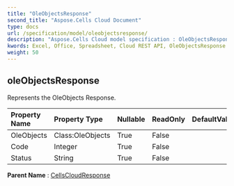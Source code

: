```yaml
---
title: "OleObjectsResponse"
second_title: "Aspose.Cells Cloud Document"
type: docs
url: /specification/model/oleobjectsresponse/
description: "Aspose.Cells Cloud model specification : OleObjectsResponse. Effortlessly handle Excel and other spreadsheet documents with features like opening, generating, editing, splitting, merging, comparing, and converting."
kwords: Excel, Office, Spreadsheet, Cloud REST API, OleObjectsResponse
weight: 50
---
```


## **oleObjectsResponse**

Represents the OleObjects Response. 

| Property Name | Property Type | Nullable |  ReadOnly | DefaultValue | Description | 
| :- | :- | :- |:- |  :- | :- |
| OleObjects | Class:OleObjects | True |  False |  |  |  
| Code | Integer | True |  False |  |  |  
| Status | String | True |  False |  |  |  

**Parent Name** : [CellsCloudResponse](/specification/model/cellscloudresponse)

